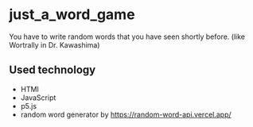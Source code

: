 # just_a_word_game
You have to write random words that you have seen shortly before. (like Wortrally in Dr. Kawashima)

## Used technology
- HTMl
- JavaScript
- p5.js
- random word generator by https://random-word-api.vercel.app/
